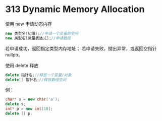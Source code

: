 # 313 Dynamic Memory Allocation

使用 new 申请动态内存

~~~C++
new 类型名(初值);//申请一个变量的空间
new 类型名[常量表达式];//申请数组
~~~

若申请成功，返回指定类型内存地址；
若申请失败，抛出异常，或返回空指针 nullptr。

使用 delete 释放

~~~C++
delete 指针名;//释放一个变量/对象
delete[] 指针名;//释放数组空间
~~~

例：

~~~C++
char* s = new char('a');
delete s;
int* p = new int[10];
delete [] p;
~~~

